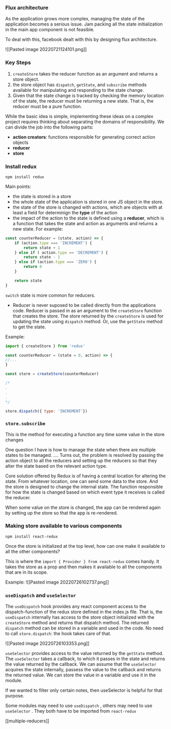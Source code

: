### Flux architecture
As the application grows more complex, managing the state of the application becomes a serious issue. Jam packing all the state initialization in the main app component is not feasible.

To deal with this, facebook dealt with this by designing flux architecture.

![[Pasted image 20220721124101.png]]

### Key Steps
1. `createStore` takes the reducer function as an argument and returns a store object.
2. the store object has `dispatch`, `getState`, and `subscribe` methods available for manipulating and responding to the state change.
3. Given that the state change is tracked by checking the memory location of the state, the reducer must be returning a new state. That is, the reducer must be a pure function.

While the basic idea is simple, implementing these ideas on a complex project requires thinking about separating the domains of responsibility. We can divide the job into the following parts:

- __action creators__: functions responsible for generating correct action objects
- __reducer__
- __store__

### Install redux
```
npm install redux
```

Main points:
- the state is stored in a store
- the whole state of the application is stored in one JS object in the store.
- the state of the store is changed with actions, which are objects with at least a field for determinign the __type__ of the action
- the impact of the action to the state is defined using a __reducer__, which is a function that takes the state and action as arguments and returns a new state.  For example:

```javascript
const counterReducer = (state, action) => {
	if (action.type === 'INCREMENT') {
		return state + 1
	} else if ( action.type == 'DECREMENT') {
		return state - 1
	} else if (action.type === 'ZERO') {
		return 0
	}

	return state
}
```

`switch` state is more common for reducers.

- Reducer is never suposed to be called directly from the applications code. Reducer is passed in as an argument to the `createStore` function that creates the store. The store returned by the `createStore` is used for updating the state using `dispatch` method. Or, use the `getState` method to get the state. 

Example:
```javascript
import { createStore } from 'redux'

const counterReducer = (state = 0, action) => {
//...
}

const store = createStore(counterReducer)

/*
.
.
.
*/

store.dispatch({ type: 'INCREMENT'})
```


### `store.subscribe`
This is the method for executing a function any time some value in the store changes

One question I have is how to manage the state when there are multiple states to be managed. .... Turns out, the problem is resolved by passing the action object to all the reducers and setting up the reducers so that they alter the state based on the relevant action type.

Core solution offered by Redux is of having a central location for altering the state. From whatever location, one can send some data to the store. And the store is designed to change the internal state. The function responsible for how the state is changed based on which event type it receives is called the reducer. 

When some value on the store is changed, the app can be rendered again by setting up the store so that the app is re-rendered.

### Making store available to various components
`npm install react-redux`

Once the store is initialized at the top level, how can one make it available to all the other components?

This is where the `import { Provider } from react-redux` comes handy. It takes the store as a prop and then makes it available to all the components that are in its scope.

Example:
![[Pasted image 20220726102737.png]]

### `useDispatch` and `useSelector`
The `useDispatch` hook provides any react component access to the dispatch-function of the redux store defined in the index.js file. That is, the `useDispatch` internally has access to the store object initialized with the `createStore` method and returns that dispatch method. The returned `dispatch` method can be stored in a variable and used in the code. No need to call `store.dispatch`: the hook takes care of that.

![[Pasted image 20220726103353.png]]

`useSelector` provides access to the value returned by the `getState` method. The `useSelector` takes a callback, to which it passes in the state and returns the value returned by the callback. We can assume that the `useSelector` acquires the state internally, passess the value to the callback and returns the returned value. We can store the value in a variable and use it in the module.

If we wanted to filter only certain notes, then useSelector is helpful for that purpose.

Some modules may need to use `useDispatch` , others may need to use `useSelector` . They both have to be imported from `react-redux`

[[multiple-reducers]]